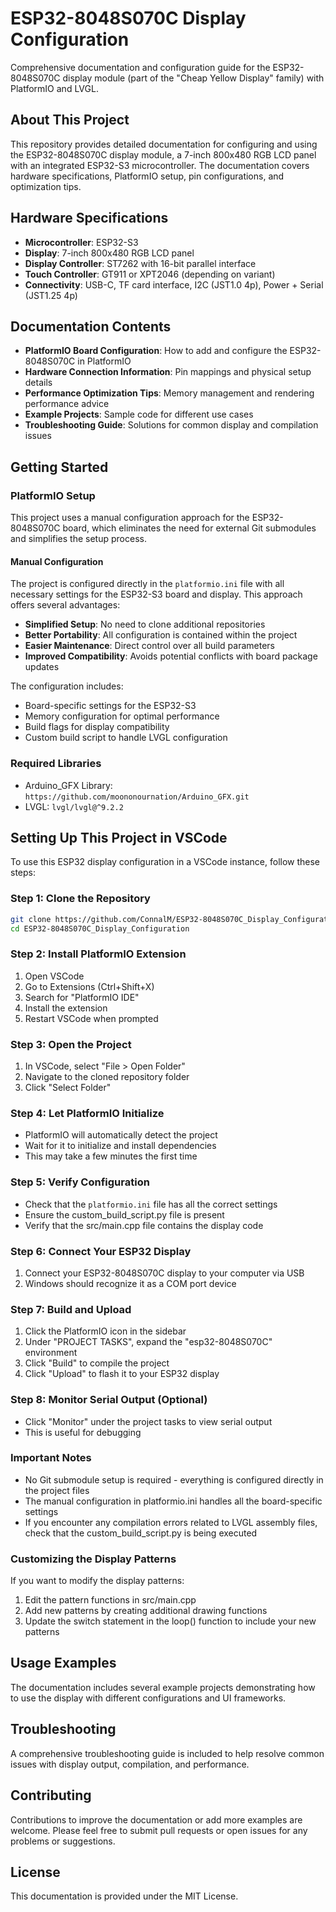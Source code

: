# ESP32-8048S070C Display Configuration

Comprehensive documentation and configuration guide for the ESP32-8048S070C display module (part of the "Cheap Yellow Display" family) with PlatformIO and LVGL.

## About This Project

This repository provides detailed documentation for configuring and using the ESP32-8048S070C display module, a 7-inch 800x480 RGB LCD panel with an integrated ESP32-S3 microcontroller. The documentation covers hardware specifications, PlatformIO setup, pin configurations, and optimization tips.

## Hardware Specifications

- **Microcontroller**: ESP32-S3
- **Display**: 7-inch 800x480 RGB LCD panel
- **Display Controller**: ST7262 with 16-bit parallel interface
- **Touch Controller**: GT911 or XPT2046 (depending on variant)
- **Connectivity**: USB-C, TF card interface, I2C (JST1.0 4p), Power + Serial (JST1.25 4p)

## Documentation Contents

- **PlatformIO Board Configuration**: How to add and configure the ESP32-8048S070C in PlatformIO
- **Hardware Connection Information**: Pin mappings and physical setup details
- **Performance Optimization Tips**: Memory management and rendering performance advice
- **Example Projects**: Sample code for different use cases
- **Troubleshooting Guide**: Solutions for common display and compilation issues

## Getting Started

### PlatformIO Setup

This project uses a manual configuration approach for the ESP32-8048S070C board, which eliminates the need for external Git submodules and simplifies the setup process.

#### Manual Configuration

The project is configured directly in the `platformio.ini` file with all necessary settings for the ESP32-S3 board and display. This approach offers several advantages:

- **Simplified Setup**: No need to clone additional repositories
- **Better Portability**: All configuration is contained within the project
- **Easier Maintenance**: Direct control over all build parameters
- **Improved Compatibility**: Avoids potential conflicts with board package updates

The configuration includes:
- Board-specific settings for the ESP32-S3
- Memory configuration for optimal performance
- Build flags for display compatibility
- Custom build script to handle LVGL configuration

### Required Libraries

- Arduino_GFX Library: `https://github.com/moononournation/Arduino_GFX.git`
- LVGL: `lvgl/lvgl@^9.2.2`

## Setting Up This Project in VSCode

To use this ESP32 display configuration in a VSCode instance, follow these steps:

### Step 1: Clone the Repository
```bash
git clone https://github.com/ConnalM/ESP32-8048S070C_Display_Configuration.git
cd ESP32-8048S070C_Display_Configuration
```

### Step 2: Install PlatformIO Extension
1. Open VSCode
2. Go to Extensions (Ctrl+Shift+X)
3. Search for "PlatformIO IDE"
4. Install the extension
5. Restart VSCode when prompted

### Step 3: Open the Project
1. In VSCode, select "File > Open Folder"
2. Navigate to the cloned repository folder
3. Click "Select Folder"

### Step 4: Let PlatformIO Initialize
- PlatformIO will automatically detect the project
- Wait for it to initialize and install dependencies
- This may take a few minutes the first time

### Step 5: Verify Configuration
- Check that the `platformio.ini` file has all the correct settings
- Ensure the custom_build_script.py file is present
- Verify that the src/main.cpp file contains the display code

### Step 6: Connect Your ESP32 Display
1. Connect your ESP32-8048S070C display to your computer via USB
2. Windows should recognize it as a COM port device

### Step 7: Build and Upload
1. Click the PlatformIO icon in the sidebar
2. Under "PROJECT TASKS", expand the "esp32-8048S070C" environment
3. Click "Build" to compile the project
4. Click "Upload" to flash it to your ESP32 display

### Step 8: Monitor Serial Output (Optional)
- Click "Monitor" under the project tasks to view serial output
- This is useful for debugging

### Important Notes
- No Git submodule setup is required - everything is configured directly in the project files
- The manual configuration in platformio.ini handles all the board-specific settings
- If you encounter any compilation errors related to LVGL assembly files, check that the custom_build_script.py is being executed

### Customizing the Display Patterns
If you want to modify the display patterns:
1. Edit the pattern functions in src/main.cpp
2. Add new patterns by creating additional drawing functions
3. Update the switch statement in the loop() function to include your new patterns

## Usage Examples

The documentation includes several example projects demonstrating how to use the display with different configurations and UI frameworks.

## Troubleshooting

A comprehensive troubleshooting guide is included to help resolve common issues with display output, compilation, and performance.

## Contributing

Contributions to improve the documentation or add more examples are welcome. Please feel free to submit pull requests or open issues for any problems or suggestions.

## License

This documentation is provided under the MIT License.
